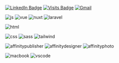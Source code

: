 [![LinkedIn Badge](https://img.shields.io/badge/LinkedIn-OPENTOWORK-informational?style=for-the-badge&logo=linkedin&logoColor=white&color=0D76A8)](https://www.linkedin.com/in/hakan-akgül/)
[![Visits Badge](https://badges.pufler.dev/visits/hakan-akgul/hakan-akgul?style=for-the-badge)](https://github.com/hakan-akgul)
[![Gmail](https://img.shields.io/badge/Gmail-D14836?style=for-the-badge&logo=gmail&logoColor=white)](mailto:mail.hakanakgul@gmail.com)



![js](https://img.shields.io/badge/JavaScript-F7DF1E?style=for-the-badge&logo=javascript&logoColor=black)
![vue](https://img.shields.io/badge/Vue.js-35495E?style=for-the-badge&logo=vue.js&logoColor=4FC08D)
![nuxt](https://img.shields.io/badge/Nuxt.js-35495E?style=for-the-badge&logo=nuxt.js&logoColor=4FC08D)
![laravel](https://img.shields.io/badge/Laravel-FF2D20?style=for-the-badge&logo=laravel&logoColor=white)


![html](https://img.shields.io/badge/HTML5-E34F26?style=for-the-badge&logo=html5&logoColor=white)

![css](https://img.shields.io/badge/CSS3-1572B6?style=for-the-badge&logo=css3&logoColor=white)
![sass](https://img.shields.io/badge/Sass-CC6699?style=for-the-badge&logo=sass&logoColor=white)
![tailwind](https://img.shields.io/badge/Tailwind_CSS-38B2AC?style=for-the-badge&logo=tailwind-css&logoColor=white)

![affinitypublisher](https://img.shields.io/badge/tool-affinitypublisher-informational?style=for-the-badge&logo=tailwindcss&logoColor=white&color=D90043)
![affinitydesigner](https://img.shields.io/badge/tool-affinitydesigner-informational?style=for-the-badge&logo=tailwindcss&logoColor=white&color=006CC4)
![affinityphoto](https://img.shields.io/badge/tool-affinityphoto-informational?style=for-the-badge&logo=tailwindcss&logoColor=white&color=8B2CD9)

![macbook](https://img.shields.io/badge/MacBook_Air_2017-999999?style=for-the-badge&logo=apple&logoColor=white)
![vscode](https://img.shields.io/badge/MacBook_Air_2017-999999?style=for-the-badge&logo=vscode&logoColor=white)
